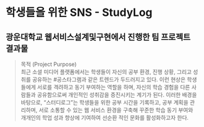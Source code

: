 # 학생들을 위한 SNS - StudyLog    
## 광운대학교 웹서비스설계및구현에서 진행한 팀 프로젝트 결과물    

> 목적 (Project Purpose)    
최근 소셜 미디어 플랫폼에서는 학생들이 자신의 공부 환경, 진행 상황, 그리고 성취를 공유하는 #공스타그램과 같은 트렌드가 두드러지고 있다. 이런 현상은 학생들에게 서로를 격려하고 동기 부여하는 역할을 하며, 자신의 학습 경험을 다른 사람들과 공유함으로써 개인적인 성취감을 증진시키는 계기가 된다. 이러한 배경을 바탕으로, “스터디로그”는 학생들을 위한 공부 시간을 기록하고, 공부 계획을 관리하며, 서로 소통할 수 있는 웹 서비스 환경을 구축해 꾸준한 학습 동기 부여와 개개인의 학업 성과 향상에 기여하여 선순환 적인 문화를 활성화하고자 한다.

